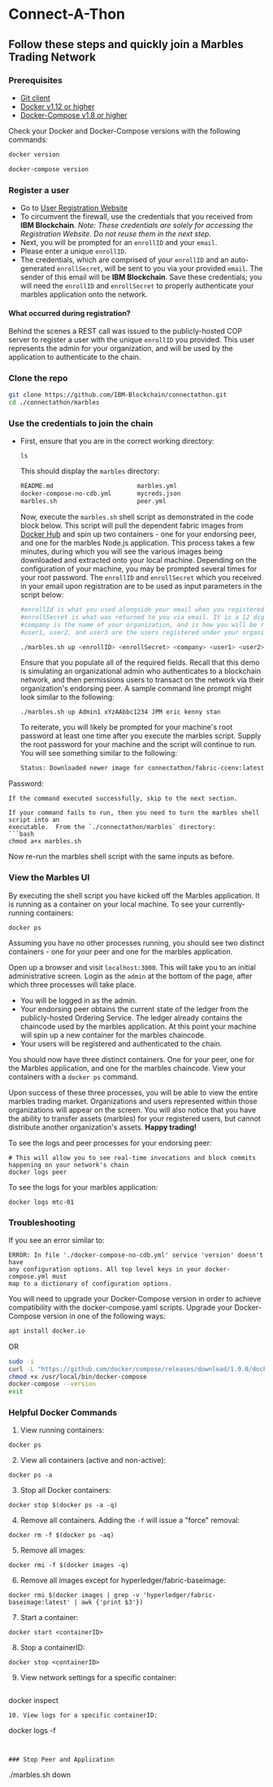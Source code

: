 # Connect-A-Thon

## Follow these steps and quickly join a Marbles Trading Network

### Prerequisites
- <a href="https://git-scm.com/downloads" target="_blank">Git client</a>
- <a href="https://www.docker.com/products/overview" target="_blank">Docker v1.12 or higher</a>
- [Docker-Compose v1.8 or higher](https://docs.docker.com/compose/overview/)

Check your Docker and Docker-Compose versions with the following commands:
```bash
docker version
```
```bash
docker-compose version
```

### Register a user

- Go to [User Registration Website](http://connectathon-cop.blockchain.ibm.com)
- To circumvent the firewall, use the credentials that you received from __IBM Blockchain__.  _Note: These credentials
are solely for accessing the Registration Website. Do not reuse them in the next step._
- Next, you will be prompted for an `enrollID` and your `email`.
- Please enter a unique `enrollID`.
- The credentials, which are comprised of your `enrollID` and an auto-generated
`enrollSecret`, will be sent to you via your provided `email`.  The sender of this
email will be __IBM Blockchain__.  Save these credentials; you will need the `enrollID` 
and `enrollSecret` to properly authenticate your marbles application onto the network.  

#### What occurred during registration?
  
Behind the scenes a REST call was issued to the publicly-hosted COP server to register a user with the unique `enrollID` you provided.  This user represents the admin for your organization, and will be used by the
application to authenticate to the chain.


### Clone the repo
```bash
git clone https://github.com/IBM-Blockchain/connectathon.git
cd ./connectathon/marbles
```

### Use the credentials to join the chain

- First, ensure that you are in the correct working directory:
  ```
  ls
  ```
  This should display the `marbles` directory:
  ```bash
  README.md                       marbles.yml
  docker-compose-no-cdb.yml       mycreds.json
  marbles.sh                      peer.yml
  ```
  Now, execute the `marbles.sh` shell script as demonstrated in the code block below. This script will pull
  the dependent fabric images from [Docker Hub](https://hub.docker.com/u/connectathon/)
  and spin up two containers - one for your endorsing peer, and one for the
  marbles Node.js application.  This process takes a few minutes, during which you will see the various
  images being downloaded and extracted onto your local machine.  Depending on the
  configuration of your machine, you may be prompted several times for your root password. The `enrollID` and `enrollSecret`
  which you received in your email upon registration are to be used as input
  parameters in the script below:
  ```bash
  #enrollId is what you used alongside your email when you registered with the COP Server
  #enrollSecret is what was returned to you via email. It is a 12 digit alphanumeric string
  #company is the name of your organization, and is how you will be represented on the chain
  #user1, user2, and user3 are the users registered under your organization
  
  ./marbles.sh up <enrollID> <enrollSecret> <company> <user1> <user2> <user3>
  ```
  Ensure that you populate all of the required fields.  Recall that this demo is
  simulating an organizational admin who authenticates to a blockchain network,
  and then permissions users to transact on the network via their organization's
  endorsing peer.  A sample command line prompt might look similar to the
  following:
  ```
  ./marbles.sh up Admin1 xYzAAbbc1234 JPM eric kenny stan
  ```
  To reiterate, you will likely be prompted for your machine's root password at least one time after you execute the marbles script.  Supply the root password for your machine and the script will continue to run.  You will see something similar to the following:
  ```bash
  Status: Downloaded newer image for connectathon/fabric-ccenv:latest
Password:
  ```
  If the command executed successfully, skip to the next section.
  
  If your command fails to run, then you need to turn the marbles shell script into an
  executable.  From the `./connectathon/marbles` directory:
  ```bash
  chmod a+x marbles.sh 
  ```
  Now re-run the marbles shell script with the same inputs as before.

### View the Marbles UI
  By executing the shell script you have kicked off the Marbles application.  It
  is running as a container on your local machine.  To see your currently-running
  containers:
  ```
  docker ps
  ```
  Assuming you have no other processes running, you should see two distinct
  containers - one for your peer and one for the marbles application.

  Open up a browser and visit `localhost:3000`.  This will take you to an
  initial administrative screen.  Login as the `admin` at the bottom of the
  page, after which three processes will take place.  

  * You will be logged in as the admin.
  * Your endorsing peer obtains the current state of the ledger from the publicly-hosted Ordering Service.  The ledger already contains the chaincode used by the marbles application.  At this point your machine will spin up a new
  container for the marbles chaincode.
  * Your users will be registered and authenticated to the chain.
  
  You should now have three distinct containers.  One for your peer, one for the Marbles
  application, and one for the marbles chaincode.  View your containers with a `docker ps` command.
  
  Upon success of these three processes, you will be able to view the entire
  marbles trading market.  Organizations and users represented within those
  organizations will appear on the screen.  You will also notice that you have
  the ability to transfer assets (marbles) for your registered users, but
  cannot distribute another organization's assets.  __Happy trading!__

  To see the logs and peer processes for your endorsing peer:
  ```
  # This will allow you to see real-time invocations and block commits happening on your network's chain
  docker logs peer
  ```
  To see the logs for your marbles application:
  ```
  docker logs mtc-01
  ``` 

### Troubleshooting
  If you see an error similar to:
  ```
  ERROR: In file './docker-compose-no-cdb.yml' service 'version' doesn't have
  any configuration options. All top level keys in your docker-compose.yml must
  map to a dictionary of configuration options.
  ```
  You will need to upgrade your Docker-Compose version in order to achieve
  compatibility with the docker-compose.yaml scripts. Upgrade your Docker-Compose version
  in one of the following ways:
  ```bash
  apt install docker.io
  ```
  OR
  ```bash
  sudo -i
  curl -L "https://github.com/docker/compose/releases/download/1.9.0/docker-compose-$(uname -s)-$(uname -m)" -o /usr/local/bin/docker-compose
  chmod +x /usr/local/bin/docker-compose
  docker-compose --version
  exit
  ```

### Helpful Docker Commands

1. View running containers:

  ```
docker ps
```
2. View all containers (active and non-active):

  ```
docker ps -a
```
3. Stop all Docker containers:

  ```
docker stop $(docker ps -a -q)
```
4. Remove all containers.  Adding the `-f` will issue a "force" removal:

  ```
docker rm -f $(docker ps -aq)
```
5. Remove all images:

  ```
docker rmi -f $(docker images -q)
```
6. Remove all images except for hyperledger/fabric-baseimage:

  ```
docker rmi $(docker images | grep -v 'hyperledger/fabric-baseimage:latest' | awk {'print $3'})
```
7. Start a container:

  ```
docker start <containerID>
```
8. Stop a containerID:

  ```
docker stop <containerID>
```
9. View network settings for a specific container:

   ```
docker inspect <containerID>
```
10. View logs for a specific containerID:

  ```
docker logs -f <containerID>
```


### Stop Peer and Application
  ```
  ./marbles.sh down
  ```
